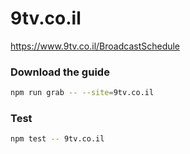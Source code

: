 # 9tv.co.il

https://www.9tv.co.il/BroadcastSchedule

### Download the guide

```sh
npm run grab -- --site=9tv.co.il
```

### Test

```sh
npm test -- 9tv.co.il
```
